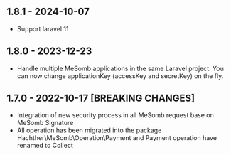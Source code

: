 ## 1.8.1 - 2024-10-07
* Support laravel 11

## 1.8.0 - 2023-12-23
* Handle multiple MeSomb applications in the same Laravel project. You can now change applicationKey (accessKey and secretKey) on the fly.

## 1.7.0 - 2022-10-17 [BREAKING CHANGES]
* Integration of new security process in all MeSomb request base on MeSomb Signature
* All operation has been migrated into the package Hachther\MeSomb\Operation\Payment and Payment operation have renamed to Collect
